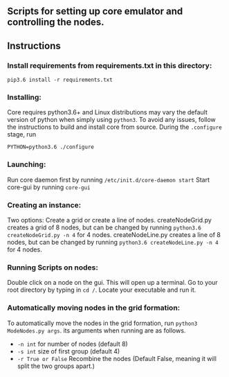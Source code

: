 ## Scripts for setting up core emulator and controlling the nodes.

 ## Instructions

 ### Install requirements from requirements.txt in this directory:

    pip3.6 install -r requirements.txt
 
 ### Installing: 
 Core requires python3.6+ and Linux distributions may vary the default version 
 of python when simply using `python3`. To avoid any issues, follow the 
 instructions to build and install core from source. During the `.configure`
 stage, run

    PYTHON=python3.6 ./configure
 
### Launching:
 Run core daemon first by running `/etc/init.d/core-daemon start`
 Start core-gui by running `core-gui`
 
### Creating an instance:
Two options: Create a grid or create a line of nodes.
createNodeGrid.py creates a grid of 8 nodes, but can be changed by running `python3.6 createNodeGrid.py -n 4` for 4 nodes.
createNodeLine.py creates a line of 8 nodes, but can be changed by running `python3.6 createNodeLine.py -n 4` for 4 nodes.

 ### Running Scripts on nodes:
 Double click on a node on the gui. This will open up a terminal. Go to your root directory by typing in `cd /`. Locate your executable and run it. 
 
 ### Automatically moving nodes in the grid formation:
 To automatically move the nodes in the grid formation, run `python3 ModeNodes.py args`.
 its arguments when running are as follows.
 - `-n int`   for number of nodes (default 8)
 - `-s int`    size of first group (default 4)
 - `-r True or False` Recombine the nodes (Default False, meaning it will split the two groups apart.)
